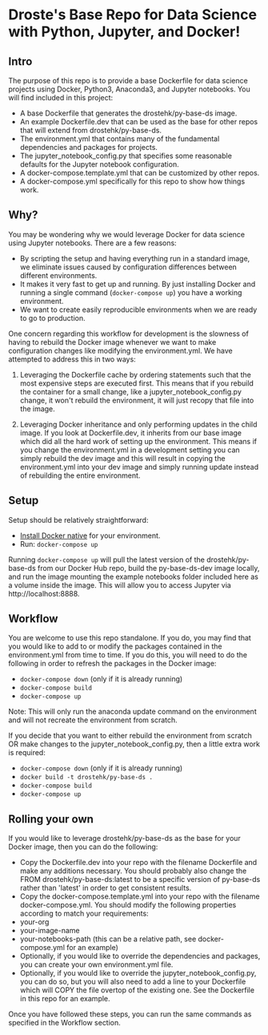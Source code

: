 # Droste's Base Repo for Data Science with Python, Jupyter, and Docker!

## Intro
The purpose of this repo is to provide a base Dockerfile for data science projects using Docker, Python3, Anaconda3, and Jupyter notebooks. You will find included in this project:
- A base Dockerfile that generates the drostehk/py-base-ds image.
- An example Dockerfile.dev that can be used as the base for other repos that will extend from drostehk/py-base-ds.
- The environment.yml that contains many of the fundamental dependencies and packages for projects.
- The jupyter_notebook_config.py that specifies some reasonable defaults for the Jupyter notebook configuration.
- A docker-compose.template.yml that can be customized by other repos.
- A docker-compose.yml specifically for this repo to show how things work.

## Why?
You may be wondering why we would leverage Docker for data science using Jupyter notebooks. There are a few reasons:
- By scripting the setup and having everything run in a standard image, we eliminate issues caused by configuration differences between different environments.
- It makes it very fast to get up and running. By just installing Docker and running a single command (```docker-compose up```) you have a working environment.
- We want to create easily reproducible environments when we are ready to go to production.

One concern regarding this workflow for development is the slowness of having to rebuild the Docker image whenever we want to make configuration changes like modifying the environment.yml. We have attempted to address this in two ways:
1. Leveraging the Dockerfile cache by ordering statements such that the most expensive steps are executed first. This means that if you rebuild the container for a small change, like a jupyter_notebook_config.py change, it won't rebuild the environment, it will just recopy that file into the image.

1. Leveraging Docker inheritance and only performing updates in the child image. If you look at Dockerfile.dev, it inherits from our base image which did all the hard work of setting up the environment. This means if you change the environment.yml in a development setting you can simply rebuild the dev image and this will result in copying the environment.yml into your dev image and simply running update instead of rebuilding the entire environment.

## Setup
Setup should be relatively straightforward:
- [Install Docker native](http://www.docker.com/products/overview) for your environment.
- Run: ```docker-compose up```

Running ```docker-compose up``` will pull the latest version of the drostehk/py-base-ds from our Docker Hub repo, build the py-base-ds-dev image locally, and run the image mounting the example notebooks folder included here as a volume inside the image. This will allow you to access Jupyter via http://localhost:8888.

## Workflow
You are welcome to use this repo standalone. If you do, you may find that you would like to add to or modify the packages contained in the environment.yml from time to time. If you do this, you will need to do the following in order to refresh the packages in the Docker image:
- ```docker-compose down``` (only if it is already running)
- ```docker-compose build```
- ```docker-compose up```

Note: This will only run the anaconda update command on the environment and will not recreate the environment from scratch.

If you decide that you want to either rebuild the environment from scratch OR make changes to the jupyter_notebook_config.py, then a little extra work is required:
- ```docker-compose down``` (only if it is already running)
- ```docker build -t drostehk/py-base-ds .```
- ```docker-compose build```
- ```docker-compose up```

## Rolling your own
If you would like to leverage drostehk/py-base-ds as the base for your Docker image, then you can do the following:
- Copy the Dockerfile.dev into your repo with the filename Dockerfile and make any additions necessary. You should probably also change the FROM drostehk/py-base-ds:latest to be a specific version of py-base-ds rather than 'latest' in order to get consistent results.
- Copy the docker-compose.template.yml into your repo with the filename docker-compose.yml. You should modify the following properties according to match your requirements:
 - your-org
 - your-image-name
 - your-notebooks-path (this can be a relative path, see docker-compose.yml for an example)
- Optionally, if you would like to override the dependencies and packages, you can create your own environment.yml file.
- Optionally, if you would like to override the jupyter_notebook_config.py, you can do so, but you will also need to add a line to your Dockerfile which will COPY the file overtop of the existing one. See the Dockerfile in this repo for an example.

Once you have followed these steps, you can run the same commands as specified in the Workflow section.
